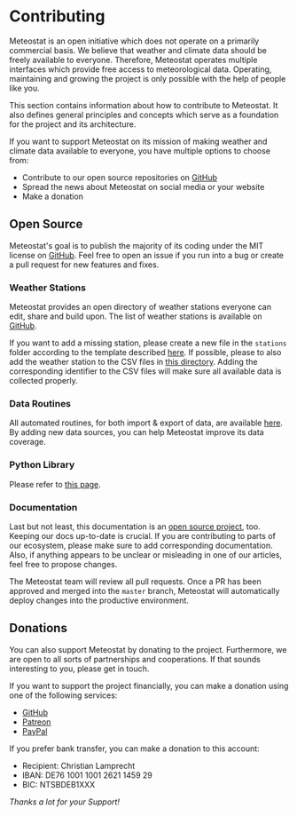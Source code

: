 # Contributing

Meteostat is an open initiative which does not operate on a primarily commercial basis. We believe that weather and climate data should be freely available to everyone. Therefore, Meteostat operates multiple interfaces which provide free access to meteorological data. Operating, maintaining and growing the project is only possible with the help of people like you.

This section contains information about how to contribute to Meteostat. It also defines general principles and concepts which serve as a foundation for the project and its architecture.

If you want to support Meteostat on its mission of making weather and climate data available to everyone, you have multiple options to choose from:

* Contribute to our open source repositories on [GitHub](https://github.com/meteostat)
* Spread the news about Meteostat on social media or your website
* Make a donation

## Open Source

Meteostat's goal is to publish the majority of its coding under the MIT license on [GitHub](https://github.com/meteostat). Feel free to open an issue if you run into a bug or create a pull request for new features and fixes.

### Weather Stations

Meteostat provides an open directory of weather stations everyone can edit, share and build upon. The list of weather stations is available on [GitHub](https://github.com/meteostat/weather-stations).

If you want to add a missing station, please create a new file in the `stations` folder according to the template described [here](https://github.com/meteostat/weather-stations#readme). If possible, please to also add the weather station to the CSV files in [this directory](https://github.com/meteostat/routines/tree/master/resources). Adding the corresponding identifier to the CSV files will make sure all available data is collected properly.

### Data Routines

All automated routines, for both import & export of data, are available [here](https://github.com/meteostat/routines). By adding new data sources, you can help Meteostat improve its data coverage.

### Python Library

Please refer to [this page](/python/contributing).

### Documentation

Last but not least, this documentation is an [open source project](https://github.com/meteostat/dev), too. Keeping our docs up-to-date is crucial. If you are contributing to parts of our ecosystem, please make sure to add corresponding documentation. Also, if anything appears to be unclear or misleading in one of our articles, feel free to propose changes.

The Meteostat team will review all pull requests. Once a PR has been approved and merged into the `master` branch, Meteostat will automatically deploy changes into the productive environment.

## Donations

You can also support Meteostat by donating to the project. Furthermore, we are open to all sorts of partnerships and cooperations. If that sounds interesting to you, please get in touch.

If you want to support the project financially, you can make a donation using one of the following services:

* [GitHub](https://github.com/sponsors/clampr)
* [Patreon](https://www.patreon.com/meteostat)
* [PayPal](https://www.paypal.com/donate?hosted_button_id=MQ67WRDC8EW38)

If you prefer bank transfer, you can make a donation to this account:

* Recipient: Christian Lamprecht
* IBAN: DE76 1001 1001 2621 1459 29
* BIC: NTSBDEB1XXX

_Thanks a lot for your Support!_
